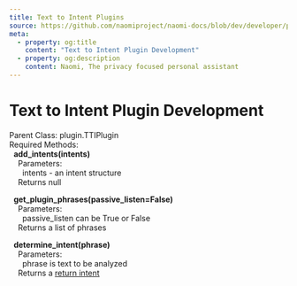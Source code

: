 ```yaml
---
title: Text to Intent Plugins
source: https://github.com/naomiproject/naomi-docs/blob/dev/developer/plugins/tti_plugin.md
meta:
  - property: og:title
    content: "Text to Intent Plugin Development"
  - property: og:description
    content: Naomi, The privacy focused personal assistant
---
```


# Text to Intent Plugin Development

Parent Class: plugin.TTIPlugin<br />
Required Methods:<br />
&nbsp;&nbsp;**add_intents(intents)**<br />
&nbsp;&nbsp;&nbsp;&nbsp;Parameters:<br />
&nbsp;&nbsp;&nbsp;&nbsp;&nbsp;&nbsp;intents - an intent structure<br />
&nbsp;&nbsp;&nbsp;&nbsp;Returns null<br />

&nbsp;&nbsp;**get_plugin_phrases(passive_listen=False)**<br />
&nbsp;&nbsp;&nbsp;&nbsp;Parameters:<br />
&nbsp;&nbsp;&nbsp;&nbsp;&nbsp;&nbsp;passive_listen can be True or False<br />
&nbsp;&nbsp;&nbsp;&nbsp;Returns a list of phrases<br />

&nbsp;&nbsp;**determine_intent(phrase)**<br />
&nbsp;&nbsp;&nbsp;&nbsp;Parameters:<br />
&nbsp;&nbsp;&nbsp;&nbsp;&nbsp;&nbsp;phrase is text to be analyzed<br />
&nbsp;&nbsp;&nbsp;&nbsp;Returns a [return intent](./returnintent.html)<br />

<DocPreviousVersions/>
<EditPageLink/>
